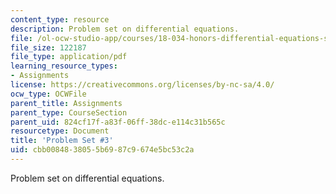 ```yaml
---
content_type: resource
description: Problem set on differential equations.
file: /ol-ocw-studio-app/courses/18-034-honors-differential-equations-spring-2009/cbb0084838055b6987c9674e5bc53c2a_MIT18_034s09_pset03.pdf
file_size: 122187
file_type: application/pdf
learning_resource_types:
- Assignments
license: https://creativecommons.org/licenses/by-nc-sa/4.0/
ocw_type: OCWFile
parent_title: Assignments
parent_type: CourseSection
parent_uid: 824cf17f-a83f-06ff-38dc-e114c31b565c
resourcetype: Document
title: 'Problem Set #3'
uid: cbb00848-3805-5b69-87c9-674e5bc53c2a
---
```

Problem set on differential equations.